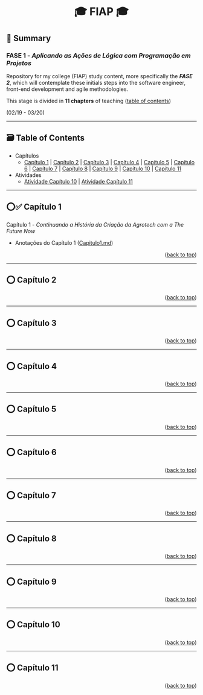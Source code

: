 <div name="readme-top">
  <h1 align=center>🎓 FIAP 🎓</h1>
</div>

## 📌 Summary

### FASE 1 - *Aplicando as Ações de Lógica com Programação em Projetos*

Repository for my college (FIAP) study content, more specifically the ***FASE 2***, which will contemplate these initials steps into the software engineer, front-end development and agile methodologies.

This stage is divided in **11 chapters** of teaching ([table of contents](#table-of-contents))

(02/19 - 03/20)

<hr name="table-of-contents">

## 🗃️ Table of Contents

- Capítulos
  - [Capítulo 1](#capitulo1) | [Capítulo 2](#capitulo2) | [Capítulo 3](#capitulo3) | [Capítulo 4](#capitulo4) | [Capítulo 5](#capitulo5) | [Capítulo 6](#capitulo6) | [Capítulo 7](#capitulo7) | [Capítulo 8](#capitulo8) | [Capítulo 9](#capitulo9) | [Capítulo 10](#capitulo10) | [Capítulo 11](#capitulo11)
- Atividades
  - [Atividade Capítulo 10]() | [Atividade Capítulo 11]()

<hr name="capitulo1">

## ⭕✅ Capítulo 1

Capítulo 1 - *Continuando a História da Criação da Agrotech com a The Future Now*

- Anotações do Capítulo 1 (<a href="./Capitulos/Capitulo1/Capitulo1.md">Capitulo1.md</a>)

<p align="right">(<a href="#readme-top">back to top</a>)

<hr name="capitulo2">

## ⭕ Capítulo 2

<p align="right">(<a href="#readme-top">back to top</a>)

<hr name="capitulo3">

## ⭕ Capítulo 3

<p align="right">(<a href="#readme-top">back to top</a>)

<hr name="capitulo4">

## ⭕ Capítulo 4

<p align="right">(<a href="#readme-top">back to top</a>)

<hr name="capitulo5">

## ⭕ Capítulo 5

<p align="right">(<a href="#readme-top">back to top</a>)

<hr name="capitulo6">

## ⭕ Capítulo 6

<p align="right">(<a href="#readme-top">back to top</a>)

<hr name="capitulo7">

## ⭕ Capítulo 7

<p align="right">(<a href="#readme-top">back to top</a>)

<hr name="capitulo8">

## ⭕ Capítulo 8

<p align="right">(<a href="#readme-top">back to top</a>)

<hr name="capitulo9">

## ⭕ Capítulo 9

<p align="right">(<a href="#readme-top">back to top</a>)

<hr name="capitulo10">

## ⭕ Capítulo 10

<p align="right">(<a href="#readme-top">back to top</a>)

<hr name="capitulo11">

## ⭕ Capítulo 11

<p align="right">(<a href="#readme-top">back to top</a>)
